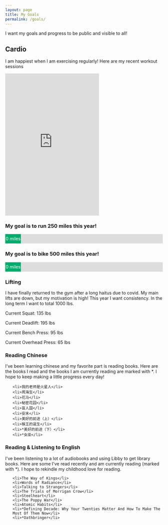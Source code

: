 ```yaml
---
layout: page
title: My Goals
permalink: /goals/
---
```


I want my goals and progress to be public and visible to all!

## Cardio

I am happiest when I am exercising regularly! Here are my recent workout sessions

<iframe height='454' width='300' frameborder='0' allowtransparency='true' scrolling='no' src='https://www.strava.com/athletes/44003187/latest-rides/1e38fd16d370cd848916763c3a9cb209dc8dbbb7'></iframe>

<style>
.Progress {
  width: 100%;
  background-color: #ddd;
}

#bike {
  width: 10%;
  height: 30px;
  background-color: #04AA6D;
  text-align: center;
  line-height: 30px;
  color: white;
}
#run {
  width: 10%;
  height: 30px;
  background-color: #04AA6D;
  text-align: center;
  line-height: 30px;
  color: white;
}
</style>

### My goal is to run 250 miles this year!
<div class="Progress">
  <div id="run">0 miles ran in 2021</div>
</div>

### My goal is to bike 500 miles this year!
<div class="Progress">
  <div id="bike">0 miles biked in 2021</div>
</div>

### Lifting

I have finally returned to the gym after a long haitus due to covid. My main lifts are down, but my motivation is high! This year I want consistency. In the long term I want to total 1000 lbs.


Current Squat: 135 lbs

Current Deadlift: 195 lbs

Current Bench Press: 95 lbs

Current Overhead Press: 65 lbs

### Reading Chinese

I've been learning chinese and my favorite part is reading books. Here are the books I read and the books I am currently reading are marked with *. I hope to keep making a little progress every day!

<ol>

	<li>我的老师是火星人</li>
	<li>周海生</li>
	<li>花马</li>
	<li>秘密花园</li>
	<li>盲人国</li>
	<li>安末</li>
	<li>美好的前途（上）</li>
	<li>猴王的诞生</li>
	<li>*美好的前途（下）</li>
	<li>*女巫</li>
	
</ol>

### Reading & Listening to English

I've been listening to a lot of audiobooks and using Libby to get library books. Here are some I've read recently and am currently reading (marked with *). I hope to rekindle my childhood love for reading.

<ol>

	<li>The Way of Kings</li>
	<li>Words of Radiance</li>
	<li>Talking to Strangers</li>
	<li>The Trials of Morrigan Crow</li>
	<li>Steelheart</li>
	<li>The Poppy War</li>
	<li>Atomic Habits</li>
	<li>*Defining Decade: Why Your Twenties Matter And How To Make The Most Of Them Now</li>
	<li>*Oathbringer</li>

	
</ol>



<script type="text/javascript" src="../data.json"></script>
<script>
let run = 0.0;
let ride = 0.0;
let meters_in_mile = 1609.34;

for (var i = 1; i < data["length"]; i++) {
	var act = data[i];
	if (act["start_date"].slice(0, 4) === "2021") {
	   if (act["type"] === "Run") {
	   	  run += act["distance"]/meters_in_mile;
	   }
	   if (act["type"] === "Ride") {
	   	  ride += act["distance"]/meters_in_mile;
	   }
	}
}

var run_bar = document.getElementById("run");
run_bar.innerHTML = run.toFixed(2) + " miles ran";
run_bar.style.width = (run/250.0 * 100).toFixed(2) + "%";
var ride_bar = document.getElementById("bike");
ride_bar.innerHTML = ride.toFixed(2) + " miles biked";
ride_bar.style.width = (ride/500.0 * 100).toFixed(2) + "%";
</script>
